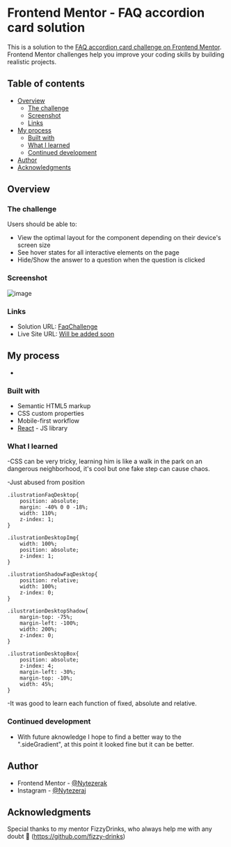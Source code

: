 # Frontend Mentor - FAQ accordion card solution

This is a solution to the [FAQ accordion card challenge on Frontend Mentor](https://www.frontendmentor.io/challenges/faq-accordion-card-XlyjD0Oam). Frontend Mentor challenges help you improve your coding skills by building realistic projects. 

## Table of contents

- [Overview](#overview)
  - [The challenge](#the-challenge)
  - [Screenshot](#screenshot)
  - [Links](#links)
- [My process](#my-process)
  - [Built with](#built-with)
  - [What I learned](#what-i-learned)
  - [Continued development](#continued-development)
- [Author](#author)
- [Acknowledgments](#acknowledgments)

## Overview

### The challenge

Users should be able to:

- View the optimal layout for the component depending on their device's screen size
- See hover states for all interactive elements on the page
- Hide/Show the answer to a question when the question is clicked

### Screenshot

![image](https://user-images.githubusercontent.com/60710331/130725036-4bae507b-9c20-4516-848b-f7b99151b2d7.png)


### Links

- Solution URL: [FaqChallenge](https://github.com/Nytezerak/faq_challenge/)
- Live Site URL: [Will be added soon](https://your-live-site-url.com)

## My process

- 

### Built with

- Semantic HTML5 markup
- CSS custom properties
- Mobile-first workflow
- [React](https://reactjs.org/) - JS library

### What I learned

-CSS can be very tricky, learning him is like a walk in the park on an dangerous neighborhood, it's cool but one fake step can cause chaos.

-Just abused from position
```
.ilustrationFaqDesktop{
    position: absolute;
    margin: -40% 0 0 -18%;
    width: 110%;
    z-index: 1;
}

.ilustrationDesktopImg{
    width: 100%;
    position: absolute;
    z-index: 1;
}

.ilustrationShadowFaqDesktop{
    position: relative;
    width: 100%;
    z-index: 0;
}

.ilustrationDesktopShadow{
    margin-top: -75%;
    margin-left: -100%;
    width: 200%;
    z-index: 0;
}

.ilustrationDesktopBox{
    position: absolute;
    z-index: 4;
    margin-left: -30%;
    margin-top: -10%;
    width: 45%;
}
```
-It was good to learn each function of fixed, absolute and relative.

### Continued development

- With future aknowledge I hope to find a better way to the ".sideGradient", at this point it looked fine but it can be better.

## Author

- Frontend Mentor - [@Nytezerak](https://www.frontendmentor.io/profile/Nytezerak)
- Instagram - [@Nytezeraj](https://www.instagram.com/nytezerak)


## Acknowledgments

Special thanks to my mentor FizzyDrinks, who always help me with any doubt 🥇 (https://github.com/fizzy-drinks)
